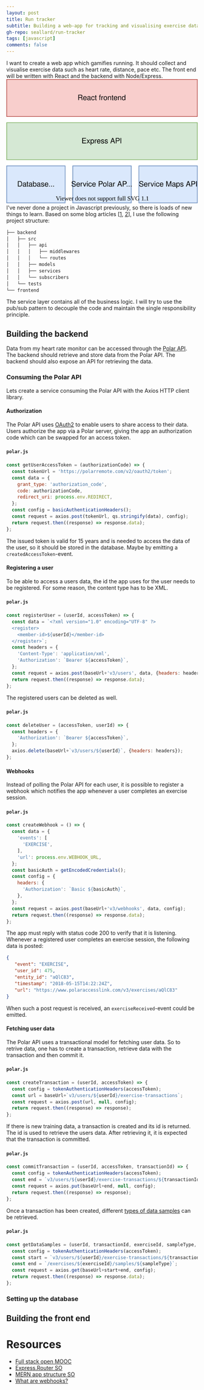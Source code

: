 ```yaml
---
layout: post
title: Run tracker
subtitle: Building a web-app for tracking and visualising exercise data
gh-repo: seallard/run-tracker
tags: [javascript]
comments: false
---
```


I want to create a web app which gamifies running. It should collect and visualise exercise data such as heart rate, distance, pace etc. The front end will be written with React and the backend with Node/Express.
<a href="url"><img src="/assets/img/runner_app.svg"></a>
I've never done a project in Javascript previously, so there is loads of new things to learn.
Based on some blog articles [[1](https://softwareontheroad.com/ideal-nodejs-project-structure/), [2](https://medium.com/codebase/structure-of-a-nodejs-api-project-cdecb46ef3f8)], I use the following project structure:

```bash
├── backend
│   ├── src
│   │   ├── api
│   │   │   ├── middlewares
│   │   │   └── routes
│   │   ├── models
│   │   ├── services
│   │   └── subscribers
│   └── tests
└── frontend
```
The service layer contains all of the business logic. I will try to use the pub/sub pattern to decouple the code and maintain the single responsibility principle.

## Building the backend
Data from my heart rate monitor can be accessed through the [Polar API](https://www.polar.com/accesslink-api/#polar-accesslink-api). The backend should retrieve and store data from the Polar API. The backend should also expose an API for retrieving the data.

### Consuming the Polar API
Lets create a service consuming the Polar API with the Axios HTTP client library.

#### Authorization
The Polar API uses [OAuth2](https://seallard.dev/2020-12-30-oauth/) to enable users to share access to their data. Users authorize the app via a Polar server, giving the app an authorization code which can be swapped for an access token.
#### **`polar.js`**
```javascript
const getUserAccessToken = (authorizationCode) => {
  const tokenUrl = 'https://polarremote.com/v2/oauth2/token';
  const data = {
    grant_type: 'authorization_code',
    code: authorizationCode,
    redirect_uri: process.env.REDIRECT,
  };
  const config = basicAuthenticationHeaders();
  const request = axios.post(tokenUrl, qs.stringify(data), config);
  return request.then((response) => response.data);
};
```
The issued token is valid for 15 years and is needed to access the data of the user, so it should be stored in the database. Maybe by emitting a ```createdAccessToken```-event.

#### Registering a user
To be able to access a users data, the id the app uses for the user needs to be registered. For some reason, the content type has to be XML.
#### **`polar.js`**
```javascript
const registerUser = (userId, accessToken) => {
  const data = `<?xml version="1.0" encoding="UTF-8" ?>
  <register>
    <member-id>${userId}</member-id>
  </register>`;
  const headers = {
    'Content-Type': 'application/xml',
    'Authorization': `Bearer ${accessToken}`,
  };
  const request = axios.post(baseUrl+'v3/users', data, {headers: headers});
  return request.then((response) => response.data);
};
```
The registered users can be deleted as well.
#### **`polar.js`**
```javascript
const deleteUser = (accessToken, userId) => {
  const headers = {
    'Authorization': `Bearer ${accessToken}`,
  };
  axios.delete(baseUrl+`v3/users/${userId}`, {headers: headers});
};
```

#### Webhooks
Instead of polling the Polar API for each user, it is possible to register a webhook which notifies the app whenever a user completes an exercise session.
#### **`polar.js`**
```javascript
const createWebhook = () => {
  const data = {
    'events': [
      'EXERCISE',
    ],
    'url': process.env.WEBHOOK_URL,
  };
  const basicAuth = getEncodedCredentials();
  const config = {
    headers: {
      'Authorization': `Basic ${basicAuth}`,
    },
  };
  const request = axios.post(baseUrl+'v3/webhooks', data, config);
  return request.then((response) => response.data);
};
```
The app must reply with status code 200 to verify that it is listening. Whenever a registered user completes an exercise session, the following data is posted:
```json
{
   "event": "EXERCISE",
   "user_id": 475,
   "entity_id": "aQlC83",
   "timestamp": "2018-05-15T14:22:24Z",
   "url": "https://www.polaraccesslink.com/v3/exercises/aQlC83"
}
```
When such a post request is received, an ```exerciseReceived```-event could be emitted.

#### Fetching user data
The Polar API uses a transactional model for fetching user data. So to retrive data, one has to create a transaction, retrieve data with the transaction and then commit it.

#### **`polar.js`**
```javascript
const createTransaction = (userId, accessToken) => {
  const config = tokenAuthenticationHeaders(accessToken);
  const url = baseUrl+`v3/users/${userId}/exercise-transactions`;
  const request = axios.post(url, null, config);
  return request.then((response) => response);
};
```
If there is new training data, a transaction is created and its id is returned. The id is used to retrieve the users data. After retrieving it, it is expected that the transaction is committed.
#### **`polar.js`**
```javascript
const commitTransaction = (userId, accessToken, transactionId) => {
  const config = tokenAuthenticationHeaders(accessToken);
  const end = `v3/users/${userId}/exercise-transactions/${transactionId}`;
  const request = axios.put(baseUrl+end, null, config);
  return request.then((response) => response);
};
```
Once a transaction has been created, different [types of data samples](https://www.polar.com/accesslink-api/?javascript--nodejs#exercise-sample-types) can be retrieved.
#### **`polar.js`**
```javascript
const getDataSamples = (userId, transactionId, exerciseId, sampleType, accessToken) => {
  const config = tokenAuthenticationHeaders(accessToken);
  const start = `v3/users/${userId}/exercise-transactions/${transactionId}`;
  const end = `/exercises/${exerciseId}/samples/${sampleType}`;
  const request = axios.get(baseUrl+start+end, config);
  return request.then((response) => response.data);
};
```

### Setting up the database


## Building the front end


# Resources
- [Full stack open MOOC](https://fullstackopen.com/en/)
- [Express.Router SO](https://stackoverflow.com/questions/28305120/differences-between-express-router-and-app-get)
- [MERN app structure SO](https://stackoverflow.com/questions/51126472/how-to-organise-file-structure-of-backend-and-frontend-in-mern/51128385#51128385)
- [What are webhooks?](https://codeburst.io/whats-a-webhook-1827b07a3ffa)